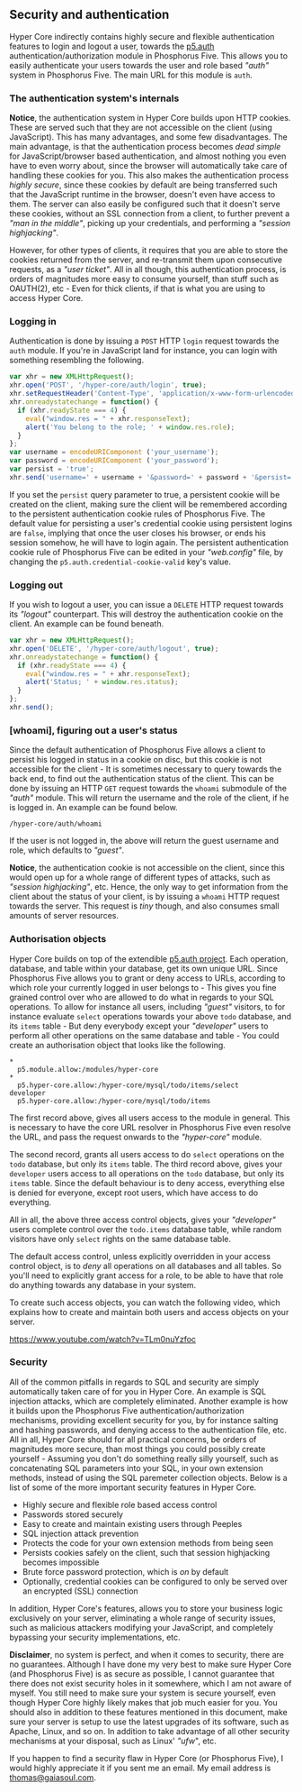 ## Security and authentication

Hyper Core indirectly contains highly secure and flexible authentication features to login and logout a user, towards 
the [p5.auth](https://github.com/polterguy/phosphorusfive/tree/master/plugins/extras/p5.auth) authentication/authorization
module in Phosphorus Five. This allows you to easily authenticate your users towards
the user and role based _"auth"_ system in Phosphorus Five. The main URL for this module is `auth`.

### The authentication system's internals

**Notice**, the authentication system in Hyper Core builds upon HTTP cookies. These are served such that
they are not accessible on the client (using JavaScript). This has many advantages, and some few disadvantages.
The main advantage, is that the authentication process becomes _dead simple_ for JavaScript/browser based
authentication, and almost nothing you even have to even worry about, since the browser will
automatically take care of handling these cookies for you. This also makes the authentication process _highly secure_, 
since these cookies by default are being transferred such that the JavaScript runtime in the browser, doesn't even 
have access to them. The server can also easily be configured such that it doesn't serve these cookies,
without an SSL connection from a client, to further prevent a _"man in the middle"_, picking up your credentials,
and performing a _"session highjacking"_.

However, for other types of clients, it requires that you are able to store the cookies returned
from the server, and re-transmit them upon consecutive requests, as a _"user ticket"_. All in all though,
this authentication process, is orders of magnitudes more easy to consume yourself, than stuff such as OAUTH(2),
etc - Even for thick clients, if that is what you are using to access Hyper Core.

### Logging in

Authentication is done by issuing a `POST` HTTP `login` request towards the `auth` module. If you're in JavaScript 
land for instance, you can login with something resembling the following.

```javascript
var xhr = new XMLHttpRequest();
xhr.open('POST', '/hyper-core/auth/login', true);
xhr.setRequestHeader('Content-Type', 'application/x-www-form-urlencoded');
xhr.onreadystatechange = function() {
  if (xhr.readyState === 4) {
    eval("window.res = " + xhr.responseText);
    alert('You belong to the role; ' + window.res.role);
  }
};
var username = encodeURIComponent ('your_username');
var password = encodeURIComponent ('your_password');
var persist = 'true';
xhr.send('username=' + username + '&password=' + password + '&persist=' + persist;
```

If you set the `persist` query parameter to true, a persistent cookie will be created on the client, making sure
the client will be remembered according to the persistent authentication cookie rules of Phosphorus Five. The default
value for persisting a user's credential cookie using persistent logins are `false`, implying that once the user closes
his browser, or ends his session somehow, he will have to login again. The persistent authentication cookie
rule of Phosphorus Five can be edited in your _"web.config"_ file, by changing the `p5.auth.credential-cookie-valid` key's
value.

### Logging out

If you wish to logout a user, you can issue a `DELETE` HTTP request towards its _"logout"_ counterpart. This will destroy
the authentication cookie on the client. An example can be found beneath.

```javascript
var xhr = new XMLHttpRequest();
xhr.open('DELETE', '/hyper-core/auth/logout', true);
xhr.onreadystatechange = function() {
  if (xhr.readyState === 4) {
    eval("window.res = " + xhr.responseText);
    alert('Status; ' + window.res.status);
  }
};
xhr.send();
```

### [whoami], figuring out a user's status

Since the default authentication of Phosphorus Five allows a client to persist his logged in status in a cookie on disc,
but this cookie is not accessible for the client - It is sometimes necessary to query towards the back end, to find out 
the authentication status of the client. This can be done by issuing an HTTP `GET` request towards the `whoami` submodule 
of the _"auth"_ module. This will return the username and the role of the client, if he is logged in. An example can be found below.

```http
/hyper-core/auth/whoami
```

If the user is not logged in, the above will return the guest username and role, which defaults to _"guest"_.

**Notice**, the authentication cookie is not accessible on the client, since this would open up for a whole range
of different types of attacks, such as _"session highjacking"_, etc. Hence, the only way to get information from the
client about the status of your client, is by issuing a `whoami` HTTP request towards the server. This request is *tiny* though,
and also consumes small amounts of server resources.

### Authorisation objects

Hyper Core builds on top of the extendible [p5.auth project](https://github.com/polterguy/phosphorusfive/tree/master/plugins/extras/p5.auth).
Each operation, database, and table within your database, get its own unique URL.
Since Phosphorus Five allows you to grant or deny access to URLs, according to which role your currently
logged in user belongs to - This gives you fine grained control over who are allowed to do what
in regards to your SQL operations. To allow for instance all users, including _"guest"_ visitors, to for instance 
evaluate `select` operations towards your above `todo` database, and its `items` table - But deny everybody 
except your _"developer"_ users to perform all other operations on the same database and table - You could create 
an authorisation object that looks like the following.

```hyperlambda
*
  p5.module.allow:/modules/hyper-core
*
  p5.hyper-core.allow:/hyper-core/mysql/todo/items/select
developer
  p5.hyper-core.allow:/hyper-core/mysql/todo/items
```

The first record above, gives all users access to the module in general. This is necessary
to have the core URL resolver in Phosphorus Five even resolve the URL,
and pass the request onwards to the _"hyper-core"_ module.

The second record, grants all users access to do `select` operations on the `todo` database, 
but only its `items` table. The third record above, gives your `developer` users access to all 
operations on the `todo` database, but only its `items` table. Since the default behaviour is 
to deny access, everything else is denied for everyone, except root users, which have access 
to do everything.

All in all, the above three access control objects, gives your _"developer"_ users complete control
over the `todo.items` database table, while random visitors have only `select` rights on the
same database table.

The default access control, unless explicitly overridden in your access control object, is 
to _deny_ all operations on all databases and all tables. So you'll need to explicitly grant
access for a role, to be able to have that role do anything towards any database in your system.

To create such access objects, you can watch the following video, which explains how to create
and maintain both users and access objects on your server.

https://www.youtube.com/watch?v=TLm0nuYzfoc

### Security

All of the common pitfalls in regards to SQL and security are simply automatically taken care of
for you in Hyper Core. An example is SQL injection attacks, which are completely eliminated.
Another example is how it builds upon the Phosphorus Five authentication/authorization mechanisms,
providing excellent security for you, by for instance salting and hashing passwords, and denying
access to the authentication file, etc. All in all, Hyper Core should for all practical concerns,
be orders of magnitudes more secure, than most things you could possibly create yourself - Assuming
you don't do something really silly yourself, such as concatenating SQL parameters into your SQL,
in your own extension methods, instead of using the SQL paremeter collection objects.
Below is a list of some of the more important security features in Hyper Core.

* Highly secure and flexible role based access control
* Passwords stored securely
* Easy to create and maintain existing users through Peeples
* SQL injection attack prevention
* Protects the code for your own extension methods from being seen
* Persists cookies safely on the client, such that session highjacking becomes impossible
* Brute force password protection, which is _on_ by default
* Optionally, credential cookies can be configured to only be served over an encrypted (SSL) connection

In addition, Hyper Core's features, allows you to store your business logic exclusively on your server, 
eliminating a whole range of security issues, such as malicious attackers modifying your JavaScript, and 
completely bypassing your security implementations, etc.

**Disclaimer**, no system is perfect, and when it comes to security, there are no guarantees. Although I 
have done my very best to make sure Hyper Core (and Phosphorus Five) is as secure as possible, I cannot
guarantee that there does not exist security holes in it somewhere, which I am not aware of myself. You 
still need to make sure your system is secure yourself, even though Hyper Core highly likely makes that job
much easier for you. You should also in addition to these features mentioned in this document, make
sure your server is setup to use the latest upgrades of its software, such as Apache, Linux, and so on.
In addition to take advantage of all other security mechanisms at your disposal, such as Linux' _"ufw_", etc.

If you happen to find a security flaw in Hyper Core (or Phosphorus Five), I would highly appreciate it
if you sent me an email. My email address is thomas@gaiasoul.com.
